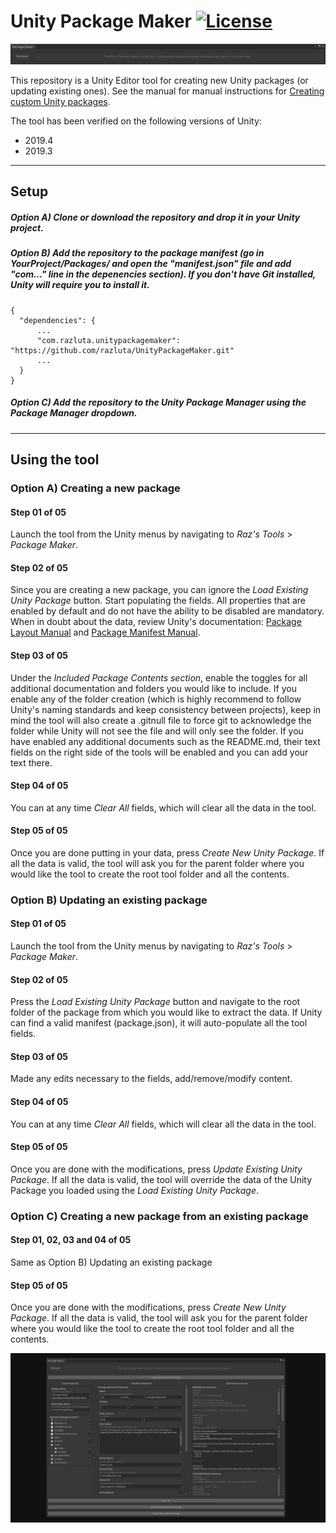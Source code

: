 # Unity Package Maker [![License](https://img.shields.io/badge/License-MIT-lightgrey.svg?style=flat)](http://mit-license.org)
![](/Screenshots/PackMak_Header.png)

This repository is a Unity Editor tool for creating new Unity packages (or updating existing ones).
 See the manual for manual instructions for [Creating custom Unity packages](https://docs.unity3d.com/Manual/CustomPackages.html).

The tool has been verified on the following versions of Unity:
- 2019.4
- 2019.3

*  *  *  *  *

## Setup
##### Option A) Clone or download the repository and drop it in your Unity project.
##### Option B) Add the repository to the package manifest (go in YourProject/Packages/ and open the "manifest.json" file and add "com..." line in the depenencies section). If you don't have Git installed, Unity will require you to install it.
```
{
  "dependencies": {
      ...
      "com.razluta.unitypackagemaker": "https://github.com/razluta/UnityPackageMaker.git"
      ...
  }
}
```
##### Option C) Add the repository to the Unity Package Manager using the Package Manager dropdown.

*  *  *  *  *

## Using the tool
### Option A) Creating a new package
#### Step 01 of 05
Launch the tool from the Unity menus by navigating to _Raz's Tools_ > _Package Maker_.
#### Step 02 of 05
Since you are creating a new package, you can ignore the _Load Existing Unity Package_ button. Start populating the fields. All properties that are enabled by default and do not have the ability to be disabled are mandatory.
When in doubt about the data, review Unity's documentation: [Package Layout Manual](https://docs.unity3d.com/Manual/cus-layout.html) and [Package Manifest Manual](https://docs.unity3d.com/Manual/upm-manifestPkg.html).
#### Step 03 of 05
Under the _Included Package Contents section_, enable the toggles for all additional documentation and folders you would like to include. If you enable any of the folder creation (which is highly recommend to follow Unity's naming standards and keep consistency between projects), keep in mind the tool will also create a .gitnull file to force git to acknowledge the folder while Unity will not see the file and will only see the folder. If you have enabled any additional documents such as the README.md, their text fields on the right side of the tools will be enabled and you can add your text there.
#### Step 04 of 05
You can at any time _Clear All_ fields, which will clear all the data in the tool.
#### Step 05 of 05
Once you are done putting in your data, press _Create New Unity Package_. If all the data is valid, the tool will ask you for the parent folder where you would like the tool to create the root tool folder and all the contents.

### Option B) Updating an existing package
#### Step 01 of 05
Launch the tool from the Unity menus by navigating to _Raz's Tools_ > _Package Maker_.
#### Step 02 of 05
Press the _Load Existing Unity Package_ button and navigate to the root folder of the package from which you would like to extract the data. If Unity can find a valid manifest (package.json), it will auto-populate all the tool fields.
#### Step 03 of 05
Made any edits necessary to the fields, add/remove/modify content.
#### Step 04 of 05
You can at any time _Clear All_ fields, which will clear all the data in the tool.
#### Step 05 of 05
Once you are done with the modifications, press _Update Existing Unity Package_. If all the data is valid, the tool will override the data of the Unity Package you loaded using the _Load Existing Unity Package_.

### Option C) Creating a new package from an existing package 
#### Step 01, 02, 03 and 04 of 05
Same as Option B) Updating an existing package
#### Step 05 of 05
Once you are done with the modifications, press _Create New Unity Package_. If all the data is valid, the tool will ask you for the parent folder where you would like the tool to create the root tool folder and all the contents.

![](/Screenshots/PackMak_Screenshot001.PNG)
